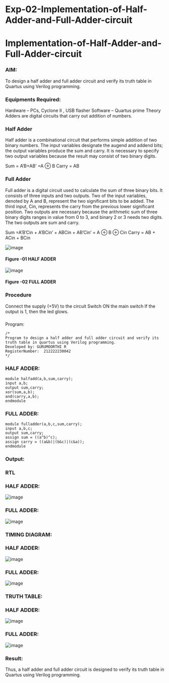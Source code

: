 # Exp-02-Implementation-of-Half-Adder-and-Full-Adder-circuit

# Implementation-of-Half-Adder-and-Full-Adder-circuit
### AIM:
To design a half adder and full adder circuit and verify its truth table in Quartus using Verilog programming.

### Equipments Required:
Hardware – PCs, Cyclone II , USB flasher
Software – Quartus prime
Theory
Adders are digital circuits that carry out addition of numbers.

### Half Adder
Half adder is a combinational circuit that performs simple addition of two binary numbers. The input variables designate the augend and addend bits; the output variables produce the sum and carry. It is necessary to specify two output variables because the result may consist of two binary digits.

Sum = A’B+AB’ =A ⊕ B Carry = AB

### Full Adder
Full adder is a digital circuit used to calculate the sum of three binary bits. It consists of three inputs and two outputs. Two of the input variables, denoted by A and B, represent the two significant bits to be added. The third input, Cin, represents the carry from the previous lower significant position. Two outputs are necessary because the arithmetic sum of three binary digits ranges in value from 0 to 3, and binary 2 or 3 needs two digits. The two outputs are sum and carry.

Sum =A’B’Cin + A’BCin’ + ABCin + AB’Cin’ = A ⊕ B ⊕ Cin Carry = AB + ACin + BCin

 ![image](https://user-images.githubusercontent.com/36288975/163552156-a13e5a56-c638-4110-97d9-8896907c8d25.png)

#### Figure -01 HALF ADDER 


![image](https://user-images.githubusercontent.com/36288975/163552057-b3547877-6d07-45b4-b7e0-bcfebfad9e1d.png)

#### Figure -02 FULL ADDER 

### Procedure

Connect the supply (+5V) to the circuit
Switch ON the main switch
If the output is 1, then the led glows.
### 
Program:
```
/*
Program to design a half adder and full adder circuit and verify its truth table in quartus using Verilog programming.
Developed by: GURUMOORTHI R
RegisterNumber:  212222230042
*/
```
### HALF ADDER:
```
module halfadd(a,b,sum,carry);
input a,b;
output sum,carry;
xor(sum,a,b);
and(carry,a,b);
endmodule
```
### FULL ADDER:
```
module fulladder(a,b,c,sum,carry);
input a,b,c;
output sum,carry;
assign sum = ((a^b)^c);
assign carry = ((a&b)|(b&c)|(c&a));
endmodule
```


### Output:

### RTL
### HALF ADDER:

![image](https://user-images.githubusercontent.com/118707009/231659421-0b100f7b-953f-4ee1-bd14-05602663b8a8.png)

### FULL ADDER:

![image](https://user-images.githubusercontent.com/118707009/231659481-bbc9bcb5-51fc-4d5a-9dd0-d097ac8608ef.png)

### TIMING DIAGRAM:
### HALF ADDER:

![image](https://user-images.githubusercontent.com/118707009/231659551-e52db5ba-81cd-4b1a-8bf0-495d2fc06085.png)

### FULL ADDER:

![image](https://user-images.githubusercontent.com/118707009/231659604-8adf9684-7d3e-4793-918b-77ee2f284fad.png)

### TRUTH TABLE:

### HALF ADDER:

![image](https://user-images.githubusercontent.com/118707009/231659682-56604aa0-244c-460c-a4d5-2e824792f30b.png)

### FULL ADDER:

![image](https://user-images.githubusercontent.com/118707009/231671481-9b5b2430-f10d-4239-a1ab-13f092ebafa5.png)







### Result:
Thus, a half adder and full adder circuit is designed to verify its truth table in Quartus using Verilog programming.
